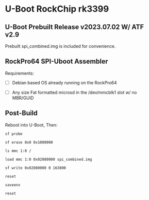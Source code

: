 # U-Boot RockChip rk3399
## U-Boot Prebuilt Release v2023.07.02 W/ ATF v2.9

Prebuilt spi_combined.img is included for convenience.

## RockPro64 SPI-Uboot Assembler

Requirements:

* [ ] Debian based OS already running on the RockPro64

* [ ] Any size Fat formatted microsd in the /dev/mmcblk1 slot w/ no MBR/GUID


## Post-Build

Reboot into U-Boot, Then:

`sf probe`

`sf erase 0x0 0x1000000`

`ls mmc 1:0 /`

`load mmc 1:0 0x02080000 spi_combined.img`

`sf write 0x02080000 0 163800`

`reset`

`saveenv`

`reset`
